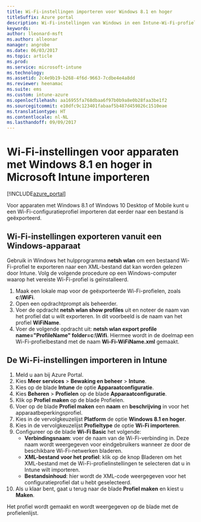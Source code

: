 ```yaml
---
title: Wi-Fi-instellingen importeren voor Windows 8.1 en hoger
titleSuffix: Azure portal
description: Wi-Fi-instellingen van Windows in een Intune-Wi-Fi-profiel importeren."
keywords: 
author: lleonard-msft
ms.author: alleonar
manager: angrobe
ms.date: 06/03/2017
ms.topic: article
ms.prod: 
ms.service: microsoft-intune
ms.technology: 
ms.assetid: 2c4e9b19-b268-4f6d-9663-7cdbe4e4a8dd
ms.reviewer: heenamac
ms.suite: ems
ms.custom: intune-azure
ms.openlocfilehash: aa16955fa768dbaa6f97b0b9a8e0b28faa3be1f2
ms.sourcegitcommit: e10dfc9c123401fabaaf5b487d459826c1510eae
ms.translationtype: HT
ms.contentlocale: nl-NL
ms.lasthandoff: 09/09/2017
---
```

# <a name="how-to-import-wi-fi-settings-for-windows-81-and-later-devices-in-microsoft-intune"></a>Wi-Fi-instellingen voor apparaten met Windows 8.1 en hoger in Microsoft Intune importeren

[!INCLUDE[azure_portal](./includes/azure_portal.md)]

Voor apparaten met Windows 8.1 of Windows 10 Desktop of Mobile kunt u een Wi-Fi-configuratieprofiel importeren dat eerder naar een bestand is geëxporteerd.

## <a name="export-wi-fi-settings-from-a-windows-device"></a>Wi-Fi-instellingen exporteren vanuit een Windows-apparaat

Gebruik in Windows het hulpprogramma **netsh wlan** om een bestaand Wi-Fi-profiel te exporteren naar een XML-bestand dat kan worden gelezen door Intune. Volg de volgende procedure op een Windows-computer waarop het vereiste Wi-Fi-profiel is geïnstalleerd.
1. Maak een lokale map voor de geëxporteerde Wi-Fi-profielen, zoals **c:\WiFi**.
1. Open een opdrachtprompt als beheerder.
1. Voer de opdracht **netsh wlan show profiles** uit en noteer de naam van het profiel dat u wilt exporteren. In dit voorbeeld is de naam van het profiel **WiFiName**.
1. Voer de volgende opdracht uit: **netsh wlan export profile name="ProfileName" folder=c:\Wifi**. Hiermee wordt in de doelmap een Wi-Fi-profielbestand met de naam **Wi-Fi-WiFiName.xml** gemaakt.

## <a name="import-the-wi-fi-settings-into-intune"></a>De Wi-Fi-instellingen importeren in Intune

1. Meld u aan bij Azure Portal.
2. Kies **Meer services** > **Bewaking en beheer** > **Intune**.
3. Kies op de blade **Intune** de optie **Apparaatconfiguratie**.
2. Kies **Beheren** > **Profielen** op de blade **Apparaatconfiguratie**.
3. Klik op **Profiel maken** op de blade Profielen.
4. Voer op de blade **Profiel maken** een **naam** en **beschrijving** in voor het apparaatbeperkingsprofiel.
5. Kies in de vervolgkeuzelijst **Platform** de optie **Windows 8.1 en hoger**.
6. Kies in de vervolgkeuzelijst **Profieltype** de optie **Wi-Fi importeren**.
7. Configureer op de blade **Wi-Fi Basic** het volgende:
    - **Verbindingsnaam**: voer de naam van de Wi-Fi-verbinding in. Deze naam wordt weergegeven voor eindgebruikers wanneer ze door de beschikbare Wi-Fi-netwerken bladeren.
    - **XML-bestand voor het profiel**: klik op de knop Bladeren om het XML-bestand met de Wi-Fi-profielinstellingen te selecteren dat u in Intune wilt importeren.
    - **Bestandsinhoud**: hier wordt de XML-code weergegeven voor het configuratieprofiel dat u hebt geselecteerd.
8. Als u klaar bent, gaat u terug naar de blade **Profiel maken** en kiest u **Maken**.

Het profiel wordt gemaakt en wordt weergegeven op de blade met de profielenlijst.
